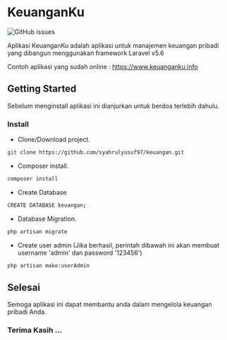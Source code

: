 # KeuanganKu

![GitHub issues](https://img.shields.io/github/issues/syahrulyusuf97/keuangan.svg)

Aplikasi KeuanganKu adalah aplikasi untuk manajemen keuangan pribadi yang dibangun menggunakan framework Laravel v5.6

Contoh aplikasi yang sudah online : https://www.keuanganku.info

## Getting Started

Sebelum menginstall aplikasi ini dianjurkan untuk berdoa terlebih dahulu.

### Install

- Clone/Download project.

```bash
git clone https://github.com/syahrulyusuf97/keuangan.git
```

- Composer install.

```bash
composer install
```

- Create Database

```bash
CREATE DATABASE keuangan;
```

- Database Migration.

```bash
php artisan migrate
```

- Create user admin (Jika berhasil, perintah dibawah ini akan membuat username 'admin' dan password '123456')

```bash
php artisan make:userAdmin
```

## Selesai
Semoga aplikasi ini dapat membantu anda dalam mengelola keuangan pribadi Anda.

### Terima Kasih ...